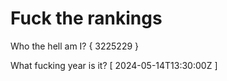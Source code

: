# Fuck the rankings

Who the hell am I?
{ 3225229 }

What fucking year is it?
[ 2024-05-14T13:30:00Z ]

